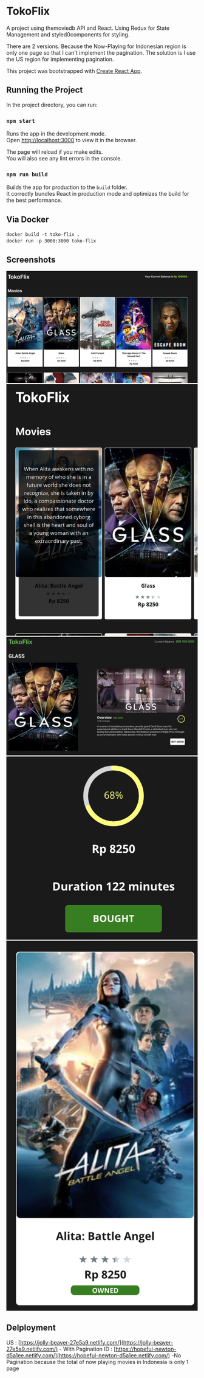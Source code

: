 # TokoFlix

A project using themoviedb API and React.
Using Redux for State Management and styled0components for styling.

There are 2 versions.
Because the Now-Playing for Indonesian region is only one page so that I can't implement the pagination.
The solution is I use the US region for implementing pagination.

This project was bootstrapped with [Create React App](https://github.com/facebook/create-react-app).

## Running the Project

In the project directory, you can run:

### `npm start`

Runs the app in the development mode.<br>
Open [http://localhost:3000](http://localhost:3000) to view it in the browser.

The page will reload if you make edits.<br>
You will also see any lint errors in the console.

### `npm run build`

Builds the app for production to the `build` folder.<br>
It correctly bundles React in production mode and optimizes the build for the best performance.

## Via Docker

`docker build -t toko-flix .` <br>
`docker run -p 3000:3000 toko-flix`

## Screenshots

![Tokoflix](./images/tokoflix1.png)
![Tokoflix](./images/tokoflix2.png)
![Tokoflix](./images/tokoflix3.png)
![Tokoflix](./images/tokoflix4.png)
![Tokoflix](./images/tokoflix5.png)

## Delployment

US : [https://jolly-beaver-27e5a9.netlify.com/](https://jolly-beaver-27e5a9.netlify.com/) - With Pagination
ID : [https://hopeful-newton-d5a1ee.netlify.com/](https://hopeful-newton-d5a1ee.netlify.com/) -No Pagination because the total of now playing movies in Indonesia is only 1 page
